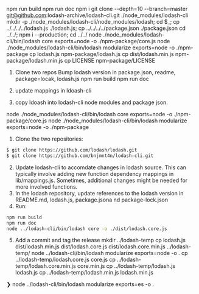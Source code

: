 npm run build npm run doc npm i git clone --depth=10 --branch=master git@github.com:lodash-archive/lodash-cli.git
./node_modules/lodash-cli mkdir -p ./node_modules/lodash-cli/node_modules/lodash; cd $_; cp ../../../../lodash.js
./lodash.js; cp ../../../../package.json ./package.json cd ../../; npm i --production; cd ../../ node
./node_modules/lodash-cli/bin/lodash core exports=node -o ./npm-package/core.js node
./node_modules/lodash-cli/bin/lodash modularize exports=node -o ./npm-package cp lodash.js npm-package/lodash.js cp
dist/lodash.min.js npm-package/lodash.min.js cp LICENSE npm-package/LICENSE

1. Clone two repos Bump lodash version in package.json, readme, package=locak, lodash.js npm run build npm run doc

2. update mappings in ldoash-cli
3. copy ldoash into lodash-cli node modules and package json.

node ./node_modules/lodash-cli/bin/lodash core exports=node -o ./npm-package/core.js node
./node_modules/lodash-cli/bin/lodash modularize exports=node -o ./npm-package

1. Clone the two repositories:

```sh
$ git clone https://github.com/lodash/lodash.git
$ git clone https://github.com/bnjmnt4n/lodash-cli.git
```

2. Update lodash-cli to accomdate changes in lodash source. This can typically involve adding new function dependency
   mappings in lib/mappings.js. Sometimes, additional changes might be needed for more involved functions.
3. In the lodash repository, update references to the lodash version in README.md, lodash.js, package.jsona nd
   package-lock.json
4. Run:

```sh
npm run build
npm run doc
node ../lodash-cli/bin/lodash core -o ./dist/lodash.core.js
```

5. Add a commit and tag the release mkdir ../lodash-temp cp lodash.js dist/lodash.min.js dist/lodash.core.js
   dist/lodash.core.min.js ../lodash-temp/ node ../lodash-cli/bin/lodash modularize exports=node -o . cp
   ../lodash-temp/lodash.core.js core.js cp ../lodash-temp/lodash.core.min.js core.min.js cp ../lodash-temp/lodash.js
   lodash.js cp ../lodash-temp/lodash.min.js lodash.min.js

❯ node ../lodash-cli/bin/lodash modularize exports=es -o .
